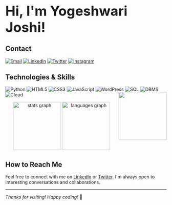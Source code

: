 
<!-- Brief Introduction -->
<h1 style="font-size: 3em;">Hi, I'm Yogeshwari Joshi!</h1>


<!-- Contact Information -->
## Contact
[![Email](https://img.shields.io/badge/Email-0077B5?style=for-the-badge&logo=gmail&logoColor=white)](mailto:joshiy1257@gmail.com)
[![LinkedIn](https://img.shields.io/badge/LinkedIn-0077B5?style=for-the-badge&logo=linkedin&logoColor=white)](https://www.linkedin.com/in/yogeshwari-joshi-21182a21b/)
[![Twitter](https://img.shields.io/badge/Twitter-1DA1F2?style=for-the-badge&logo=twitter&logoColor=white)](https://twitter.com/joshiy1257)
[![Instagram](https://img.shields.io/badge/Instagram-E4405F?style=for-the-badge&logo=instagram&logoColor=white)](https://www.instagram.com/yugaahaha/)

<!-- Technologies & Skills Icons -->
## Technologies & Skills
<p>
  <img src="https://img.shields.io/badge/Python-3776AB?style=for-the-badge&logo=python&logoColor=white" alt="Python">
  <img src="https://img.shields.io/badge/HTML5-E34F26?style=for-the-badge&logo=html5&logoColor=white" alt="HTML5">
  <img src="https://img.shields.io/badge/CSS3-1572B6?style=for-the-badge&logo=css3&logoColor=white" alt="CSS3">
  <img src="https://img.shields.io/badge/JavaScript-F7DF1E?style=for-the-badge&logo=javascript&logoColor=black" alt="JavaScript">
  <img src="https://img.shields.io/badge/WordPress-21759B?style=for-the-badge&logo=wordpress&logoColor=white" alt="WordPress">
  <img src="https://img.shields.io/badge/SQL-4479A1?style=for-the-badge&logo=postgresql&logoColor=white" alt="SQL">
  <img src="https://img.shields.io/badge/DBMS-003545?style=for-the-badge&logo=mongodb&logoColor=white" alt="DBMS">
  <img src="https://img.shields.io/badge/Cloud%20Computing-4285F4?style=for-the-badge&logo=google-cloud&logoColor=white" alt="Cloud">
  <img align="right" height="150" src="https://i.imgflip.com/65efzo.gif"  />
</p>

<!-- GitHub Stats -->
<div align="center">
  <img src="https://github-readme-stats.vercel.app/api?username=JOSHIYOGESHWARI&hide_title=false&hide_rank=false&show_icons=true&include_all_commits=true&count_private=true&disable_animations=false&theme=dracula&locale=en&hide_border=false" height="150" alt="stats graph"  />
  <img src="https://github-readme-stats.vercel.app/api/top-langs?username=JOSHIYOGESHWARI&locale=en&hide_title=false&layout=compact&card_width=320&langs_count=5&theme=dracula&hide_border=false" height="150" alt="languages graph"  />
</div>

<!-- How to Reach Me -->
## How to Reach Me
Feel free to connect with me on [LinkedIn](https://www.linkedin.com/in/yogeshwari-joshi-21182a21b/) or [Twitter](https://twitter.com/joshiy1257). I'm always open to interesting conversations and collaborations.

<!-- Footer -->
---
_Thanks for visiting! Happy coding!_ 🚀
